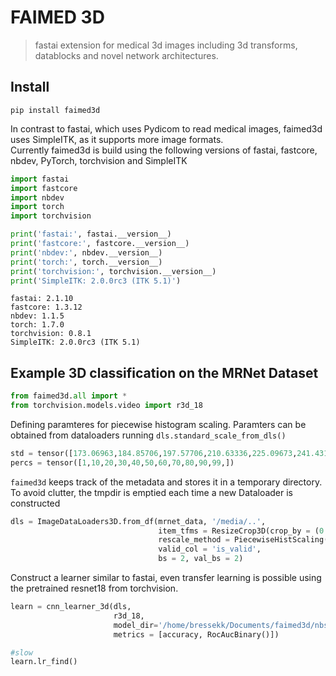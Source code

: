 # FAIMED 3D
> fastai extension for medical 3d images including 3d transforms, datablocks and novel network architectures. 


## Install

`pip install faimed3d`

In contrast to fastai, which uses Pydicom to read medical images, faimed3d uses SimpleITK, as it supports more image formats.  
Currently faimed3d is build using the following versions of fastai, fastcore, nbdev, PyTorch, torchvision and SimpleITK

```python
import fastai
import fastcore
import nbdev
import torch
import torchvision

print('fastai:', fastai.__version__)
print('fastcore:', fastcore.__version__)
print('nbdev:', nbdev.__version__)
print('torch:', torch.__version__)
print('torchvision:', torchvision.__version__)
print('SimpleITK: 2.0.0rc3 (ITK 5.1)')
```

    fastai: 2.1.10
    fastcore: 1.3.12
    nbdev: 1.1.5
    torch: 1.7.0
    torchvision: 0.8.1
    SimpleITK: 2.0.0rc3 (ITK 5.1)


## Example 3D classification on the MRNet Dataset

```python
from faimed3d.all import *
from torchvision.models.video import r3d_18
```

Defining paramteres for piecewise histogram scaling. Paramters can be obtained from dataloaders running `dls.standard_scale_from_dls()`

```python
std = tensor([173.06963,184.85706,197.57706,210.63336,225.09673,241.43134,260.64816,285.0106,320.0079,386.4354,562.08795])
percs = tensor([1,10,20,30,40,50,60,70,80,90,99,])
```

`faimed3d` keeps track of the metadata and stores it in a temporary directory. To avoid clutter, the tmpdir is emptied each time a new Dataloader is constructed

```python
dls = ImageDataLoaders3D.from_df(mrnet_data, '/media/..',
                                 item_tfms = ResizeCrop3D(crop_by = (0., 0.1, 0.1), resize_to = (20, 112, 112), perc_crop = True),
                                 rescale_method = PiecewiseHistScaling(percs, std),
                                 valid_col = 'is_valid',
                                 bs = 2, val_bs = 2)
```

Construct a learner similar to fastai, even transfer learning is possible using the pretrained resnet18 from torchvision.

```python
learn = cnn_learner_3d(dls, 
                       r3d_18,  
                       model_dir='/home/bressekk/Documents/faimed3d/nbs', 
                       metrics = [accuracy, RocAucBinary()])
```

```python
#slow
learn.lr_find()
```
